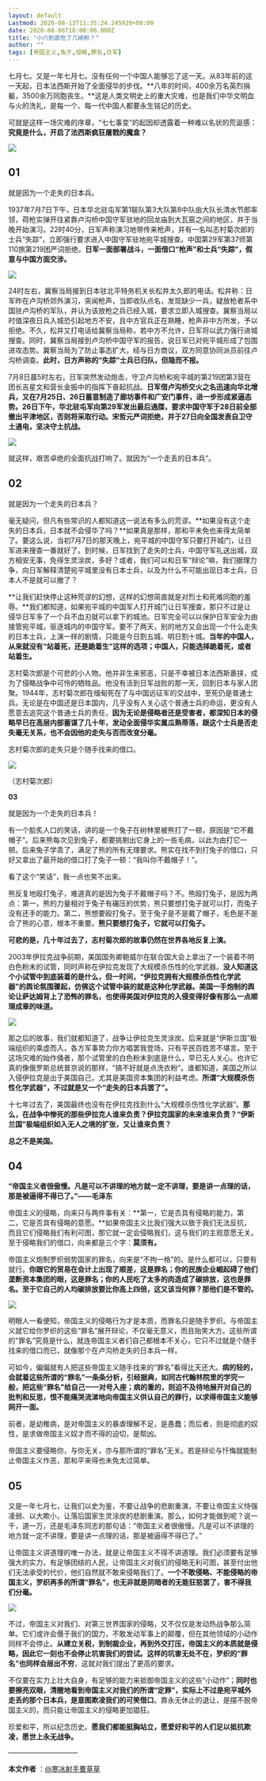 ```yaml
---
layout: default
Lastmod: 2020-08-13T11:35:24.245920+00:00
date: 2020-08-06T16:00:00.000Z
title: "小六到底吃了几碗粉？"
author: ""
tags: [帝国主义,兔子,侵略,罪名,日军]
---
```


七月七。又是一年七月七。没有任何一个中国人能够忘了这一天。从83年前的这一天起，日本法西斯开始了全面侵华的步伐。**八年的时间，400余万名英烈捐躯，3500余万同胞丧生。**这是人类文明史上的重大灾难，也是我们中华文明血与火的洗礼，是每一个、每一代中国人都要永生铭记的历史。

可就是这样一场灾难的序章，“七七事变”的起因却透露着一种难以名状的荒诞感：**究竟是什么，开启了法西斯疯狂屠戮的魔盒？**

![](https://images.weserv.nl/?url=https%3A//pic2.zhimg.com/v2-624123152538c95bc126763b9213906d_b.jpg)

**01**
------

就是因为一个走失的日本兵。

1937年7月7日下午，日本华北驻屯军第1联队第3大队第8中队由大队长清水节郎率领，荷枪实弹开往紧靠卢沟桥中国守军驻地的回龙庙到大瓦窑之间的地区，并于当晚开始演习。22时40分，日军声称演习地带传来枪声，并有一名叫志村菊次郎的士兵“失踪”，立即强行要求进入中国守军驻地宛平城搜查。中国第29军第37师第110旅第219团严词拒绝。**日军一面部署战斗，一面借口“枪声”和士兵“失踪”，假意与中国方面交涉。**

![](https://images.weserv.nl/?url=https%3A//pic3.zhimg.com/v2-f2ee01ccfb22a793f29a223778e84622_b.jpg)

24时左右，冀察当局接到日本驻北平特务机关长松井太久郎的电话。松井称：日军昨在卢沟桥郊外演习，突闻枪声，当即收队点名，发现缺少一兵，疑放枪者系中国驻卢沟桥的军队，并认为该放枪之兵已经入城，要求立即入城搜查。冀察当局以时值深夜日兵入城恐引起地方不安，且中方官兵正在熟睡，枪声非中方所发，予以拒绝。不久，松井又打电话给冀察当局称，若中方不允许，日军将以武力强行进城搜查。同时，冀察当局接到卢沟桥中国守军的报告，说日军已对宛平城形成了包围进攻态势。冀察当局为了防止事态扩大，经与日方商议，双方同意协同派员前往卢沟桥调查。**此时，日方声称的“失踪”士兵已归队，但隐而不报。**

7月8日晨5时左右，日军突然发动炮击，守卫卢沟桥和宛平城的第219团第3营在团长吉星文和营长金振中的指挥下奋起抗战。**日军借卢沟桥交火之名迅速向华北增兵，又在7月25日、26日蓄意制造了廊坊事件和广安门事件，进一步形成紧逼态势。26日下午，华北驻屯军向第29军发出最后通牒，要求中国守军于28日前全部撤出平津地区，否则将采取行动。宋哲元严词拒绝，并于27日向全国发表自卫守土通电，坚决守土抗战。**

![](https://images.weserv.nl/?url=https%3A//pic3.zhimg.com/v2-846fbd4d5c5deb49a3538d52bf68c0de_b.jpg)

就这样，艰苦卓绝的全面抗战打响了。就因为“一个走丢的日本兵”。

**02**
------

就是因为一个走失的日本兵？

毫无疑问，但凡有些常识的人都知道这一说法有多么的荒谬。**如果没有这个走失的日本兵，日本就不会侵华了吗？**如果真是那样，那和平未免也来得太简单了。要这么说，当初7月7日的那天晚上，宛平城的中国守军只要打开城门，让日军进来搜查一番就好了。到时候，日军找到了走失的士兵，中国守军礼送出城，双方相安无事，免得生灵涂炭，多好？或者，我们可以和日军“辩论”嘛，我们据理力争，向日军解释清楚宛平城里没有日本士兵，以及为什么不可能出现日本士兵，日本人不是就可以撤了？

**让我们赶快停止这种荒谬的幻想，这样的幻想简直就是对烈士和死难同胞的羞辱。**我们都知道，如果宛平城的中国军人打开城门让日军搜查，那只不过是让侵华日军多了一个兵不血刃就可以拿下的城池。日军完全可以以保护日军安全为由接管宛平城，驱逐城内的中国守军。要不了两天，别的地方又会出现一个什么走失的日本士兵，上演一样的剧情，只能是今日割五城、明日割十城。**当年的中国人，从来就没有“站着死，还是跪着生”这样的选项；中国人，只能选择跪着死，或者站着生。**

志村菊次郎是个可悲的小人物。他并非生来邪恶，只是不幸被日本法西斯裹挟，成为了侵略战争中可怜的牺牲品。他没有活到日军战败的那一天，回到日本与家人团聚。1944年，志村菊次郎在缅甸死在了与中国远征军的交战中，至死仍是普通士兵。无论是在中国还是日本国内，几乎没有人关心这个普通士兵的命运，更没有人愿意去追究这个普通士兵的责任，**因为无论是侵略者还是受害者，都深知日本的侵略早已在高层内部蓄谋了几十年，发动全面侵华实属瓜熟蒂落，跟这个士兵是否走失毫无关系，也不会因他的走失与否而改变分毫。**

志村菊次郎的走失只是个随手找来的借口。

![](https://images.weserv.nl/?url=https%3A//pic4.zhimg.com/v2-e29c3d125bb57e1199e5923cd02fe199_b.jpg)

（志村菊次郎）

  
**03**

就是因为一个走失的日本兵！

有一个脍炙人口的笑话，讲的是一个兔子在树林里被熊打了一顿，原因是“它不戴帽子”。后来熊每次见到兔子，都要挑剔出它身上的一些毛病，以此为由打它一顿。后来兔子学乖了，满足了熊的所有无理要求。熊实在找不到打兔子的借口，只好又拿出了最开始的借口打了兔子一顿：“我叫你不戴帽子！”。

看了这个“笑话”，我一点也笑不出来。

熊反复地殴打兔子，难道真的是因为兔子不戴帽子吗？不。熊殴打兔子，是因为两点：第一，熊的力量相对于兔子有碾压的优势，熊只要想打兔子就可以打，而兔子没有还手的能力。第二，熊想要殴打兔子。至于兔子是不是戴了帽子，毛色是不是合了熊的心意，根本不重要。**熊只要想打兔子，它就可以打兔子。**

**可悲的是，几十年过去了，志村菊次郎的故事仍然在世界各地反复上演。**

2003年伊拉克战争前期，美国国务卿鲍威尔在联合国大会上拿出了一个装着不明白色粉末的试管，同时声称在伊拉克发现了大规模杀伤性的化学武器。**没人知道这个小试管中到底装着的是什么，但一时间，“伊拉克拥有大规模杀伤性化学武器”的舆论氛围骤起，仿佛这个试管中装的就是这种化学武器。美国一手炮制的舆论让萨达姆背上了恐怖的罪名，也使得美国对伊拉克的入侵变得好像有那么一点顺理成章的味道。**

![](https://images.weserv.nl/?url=https%3A//pic1.zhimg.com/v2-c643eb5671a1c48afa037d651491c6c9_b.jpg)

那之后的故事，我们就都知道了，战争让伊拉克生灵涂炭。后来就是“伊斯兰国”极端组织的乘虚而入，各方军事势力你方唱罢我登场，只有平民百姓苦不堪言。至于这场灾难的始作俑者，那个试管里的白色粉末到底是什么，早已无人关心。也许它真的像俄罗斯总统普京说的那样，“搞不好就是点洗衣粉”。谁都知道，美国之所以入侵伊拉克是出于美国自己，尤其是美国资本集团的利益考虑。**所谓“大规模杀伤性化学武器”，不过就是又一个“走失的日本兵罢了”。**

十七年过去了，美国最终也没有在伊拉克找到什么“大规模杀伤性化学武器”。**那么，在战争中惨死的那些伊拉克人谁来负责？伊拉克国家的未来谁来负责？“伊斯兰国”极端组织如入无人之境的扩张，又让谁来负责？**

**总之不是美国。**

**04**
------

**“帝国主义者很傲慢。凡是可以不讲理的地方就一定不讲理，要是讲一点理的话，那是被逼得不得已了。”——毛泽东**

帝国主义的侵略，向来只与两件事有关：**第一，它是否具有侵略的能力。第二，它是否具有侵略的意愿。**如果帝国主义比我们强大以致于我们无法反抗，而且它们侵略我们有利可图，那它就一定会侵略我们，这与我们的主观意愿无关。至于侵略我们的借口，向来都是三个字：**莫须有。**

帝国主义炮制罗织弱势国家的罪名，向来是“不拘一格”的。是什么都可以，只要有就行。**你跟它的贸易在会计上出现了顺差，这是罪名；你的民族企业崛起碍了他们垄断资本集团的眼，这是罪名；你的人民吃了太多的肉造成了碳排放，这也是罪名。至于它自己的人均碳排放要比你高上四倍，这又该当何罪？那他们是不管的。**

![](https://images.weserv.nl/?url=https%3A//pic3.zhimg.com/v2-f669e73e48276cbdaafe414d7c778606_b.jpg)

明眼人一看便知，帝国主义的侵略行为才是本质，而罪名只是随手罗织。与帝国主义就它给你罗织的这些“罪名”展开辩论，不仅毫无意义，而且贻笑大方。这些所谓的“罪名”究竟是什么，就连帝国主义者们自己都根本不关心，它只不过就是个随手找来的借口而已，就像那个在卢沟桥走失的日本兵一样。

可如今，偏偏就有人把这些帝国主义随手找来的“罪名”看得比天还大。**病的轻的，会就着这些所谓的“罪名”一条条分析，引经据典，如同古代翰林院里的学究一般，把这些“罪名”给自己一一对号入座；病的重的，则迫不及待地展开对自己的批判和反思，恨不能痛哭流涕地向帝国主义供认自己的罪行，以求得帝国主义能够网开一面。**

前者，是幼稚病，是对帝国主义的暴虐理解不足，是愚蠢；而后者，则是彻底的奴性，是求做帝国主义奴才而不得的迫切，是帮凶。

帝国主义要侵略你，与你无关，亦与那所谓的“罪名”无关。若是辩论与忏悔就能制止帝国主义作恶，那和平来得也未免太过简单。

**05**
------

又是一年七月七，让我们以史为鉴，不要让战争的悲剧重演，不要让帝国主义恃强凌弱、以大欺小，让落后国家生灵涂炭的悲剧重演。那么，如何才能做到呢？说一千，道一万，还是毛泽东同志的那句话：“帝国主义者很傲慢。凡是可以不讲理的地方就一定不讲理，要是讲一点理的话，那是被逼得不得已了。”

让帝国主义讲道理的唯一办法，就是让帝国主义不得不讲道理。我们必须要有足够强大的实力，有足够团结的人民，让帝国主义对我们的侵略无利可图，甚至付出他们无法承受的代价，他们自然就不敢来侵略我们了。**一个不敢侵略、不能侵略的帝国主义，罗织再多的所谓“罪名”，也无非就是阴暗者的无能狂怒罢了，害不得我们分毫。**

![](https://images.weserv.nl/?url=https%3A//pic4.zhimg.com/v2-e9200932ffef2ae4b1ad620a14831199_b.jpg)

不过，帝国主义对我们、对第三世界国家的侵略，又不仅仅是发动热战争那么简单。它们或许会慑于我们的国力，不敢发动军事上的颠覆，但在其他领域的小动作同样不会停止。**从建立关税，到制裁企业，再到外交打压，帝国主义的本质就是侵略，因此它一刻也不会停止坑害我们的尝试。这样的坑害无处不在，罗织的“罪名”也同样会层出不穷**，这就对我们提出了更高的要求。

不仅要在实力上壮大自身，有足够的能力来抵御帝国主义的这些“小动作”；**同时也要擦亮双眼，清醒地看到帝国主义对我们的所谓“定罪”，实际上不过是宛平城外走丢的那个日本兵，是意图欺凌我们的可笑借口**。靠永无休止的退让，是摆不脱帝国主义的，而只能让帝国主义的侵略更加猖狂。

珍爱和平，所以纪念历史。**愿我们都能挺胸站立，愿爱好和平的人们足以抵抗欺凌，愿世上永无战争。**

——————————

**本文作者** ：[@寒冰射手曹草草](https://www.zhihu.com/people/38b262d006a33721bc095eea0719abe2)

